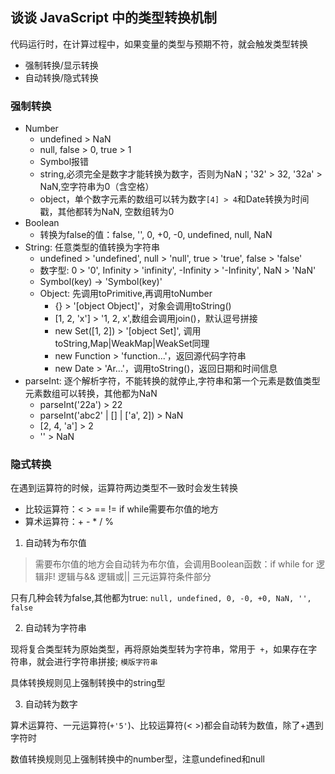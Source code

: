 ## 谈谈 JavaScript 中的类型转换机制
代码运行时，在计算过程中，如果变量的类型与预期不符，就会触发类型转换
- 强制转换/显示转换
- 自动转换/隐式转换

### 强制转换
- Number
  - undefined > NaN
  - null, false > 0, true > 1
  - Symbol报错
  - string,必须完全是数字才能转换为数字，否则为NaN；'32' > 32, '32a' > NaN,空字符串为0（含空格）
  - object，单个数字元素的数组可以转为数字`[4] > 4`和Date转换为时间戳，其他都转为NaN, 空数组转为0
- Boolean
  - 转换为false的值：false, '', 0, +0, -0, undefined, null, NaN
- String: 任意类型的值转换为字符串
  - undefined > 'undefined', null > 'null', true > 'true', false > 'false'
  - 数字型: 0 > '0', Infinity > 'infinity', -Infinity > '-Infinity', NaN > 'NaN'
  - Symbol(key) -> 'Symbol(key)'
  - Object: 先调用toPrimitive,再调用toNumber
    - {} > '[object Object]'，对象会调用toString()
    - [1, 2, 'x'] > '1, 2, x',数组会调用join()，默认逗号拼接
    - new Set([1, 2]) > '[object Set]', 调用toString,Map|WeakMap|WeakSet同理
    - new Function > 'function...'，返回源代码字符串
    - new Date > 'Ar...'，调用toString()，返回日期和时间信息
- parseInt: 逐个解析字符，不能转换的就停止,字符串和第一个元素是数值类型元素数组可以转换，其他都为NaN
  - parseInt('22a') > 22
  - parseInt('abc2' | [] | ['a', 2]) > NaN
  - [2, 4, 'a'] > 2
  - '' > NaN

### 隐式转换
在遇到运算符的时候，运算符两边类型不一致时会发生转换
- 比较运算符：< > == != if while需要布尔值的地方
- 算术运算符：+ - * / %

1. 自动转为布尔值
> 需要布尔值的地方会自动转为布尔值，会调用Boolean函数：if while for 逻辑非! 逻辑与&& 逻辑或|| 三元运算符条件部分

只有几种会转为false,其他都为true: `null, undefined, 0, -0, +0, NaN, '', false`

2. 自动转为字符串
   
现将复合类型转为原始类型，再将原始类型转为字符串，常用于` +`，如果存在字符串，就会进行字符串拼接; `模版字符串`

具体转换规则见上强制转换中的string型

3. 自动转为数字

算术运算符、一元运算符(`+'5'`)、比较运算符(< >)都会自动转为数值，除了+遇到字符时

数值转换规则见上强制转换中的number型，注意undefined和null
